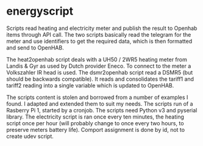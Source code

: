 # energyscript
Scripts read heating and electricity meter and publish the result to Openhab items through API call.
The two scripts basically read the telegram for the meter and use identifiers to get the required data, which is then formatted and send to OpenHAB.

The heat2openhab script deals with a UH50 / 2WR5 heating meter from Landis & Gyr as used by Dutch provider Eneco. To connect to the meter a Volkszahler IR head is used.
The dsmr2openhab script read a DSMR5 (but should be backwards compatible). It reads and consolidates the tariff1 and tariff2 reading into a single variable which is updated to OpenHAB.

The scripts content is stolen and borrowed from a number of examples I found. I adapted and extended them to suit my needs.
The scripts run of a Rasberry Pi 1, started by a cronjob. The scripts need Python v3 and pyserial library. 
The electricity script is ran once every ten minutes, the heating script once per hour (will probably change to once every two hours, to preserve meters battery life). Comport assignment is done by id, not to create udev script.
